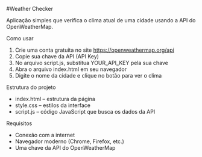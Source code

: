 #Weather Checker

Aplicação simples que verifica o clima atual de uma cidade usando a API do OpenWeatherMap.

Como usar

1. Crie uma conta gratuita no site https://openweathermap.org/api
2. Copie sua chave da API (API Key)
3. No arquivo script.js, substitua YOUR_API_KEY pela sua chave
4. Abra o arquivo index.html em seu navegador
5. Digite o nome da cidade e clique no botão para ver o clima

Estrutura do projeto

- index.html – estrutura da página
- style.css – estilos da interface
- script.js – código JavaScript que busca os dados da API

Requisitos

- Conexão com a internet
- Navegador moderno (Chrome, Firefox, etc.)
- Uma chave da API do OpenWeatherMap
